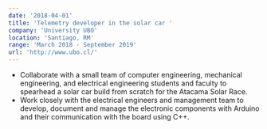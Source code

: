 ```yaml
---
date: '2018-04-01'
title: 'Telemetry developer in the solar car '
company: 'University UBO'
location: 'Santiago, RM'
range: 'March 2018 - September 2019'
url: 'http://www.ubo.cl/'
---
```


- Collaborate with a small team of computer engineering, mechanical engineering, and electrical engineering students and faculty to spearhead a solar car build from scratch for the Atacama Solar Race.
- Work closely with the electrical engineers and management team to develop, document and manage the electronic components with Arduino and their communication with the board using C++.
